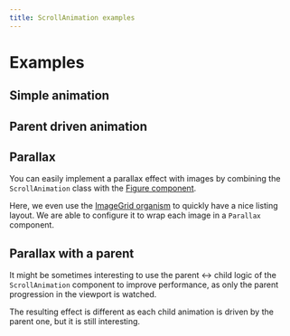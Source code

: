 ```yaml
---
title: ScrollAnimation examples
---
```


# Examples

## Simple animation

<PreviewPlayground
  :html="() => import('./stories/simple/app.twig')"
  :script="() => import('./stories/simple/app.js?raw')"
  />

## Parent driven animation

<PreviewPlayground
  :html="() => import('./stories/parent/app.twig')"
  :script="() => import('./stories/parent/app.js?raw')"
  />

## Parallax

You can easily implement a parallax effect with images by combining the `ScrollAnimation` class with the [Figure component](/components/atoms/Figure/).

Here, we even use the [ImageGrid organism](/components/organisms/ImageGrid/) to quickly have a nice listing layout. We are able to configure it to wrap each image in a `Parallax` component.

<PreviewPlayground
  :html="() => import('./stories/parallax/app.twig')"
  :script="() => import('./stories/parallax/app.js?raw')"
  />

## Parallax with a parent

It might be sometimes interesting to use the parent ↔ child logic of the `ScrollAnimation` component to improve performance, as only the parent progression in the viewport is watched.

The resulting effect is different as each child animation is driven by the parent one, but it is still interesting.

<PreviewPlayground
  :html="() => import('./stories/parallax-parent/app.twig')"
  :script="() => import('./stories/parallax-parent/app.js?raw')"
  />
